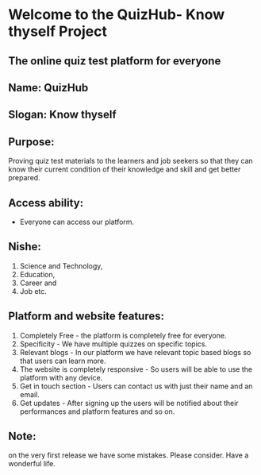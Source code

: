 # Welcome to the **QuizHub**- Know thyself Project
## The online quiz test platform for everyone
## Name: QuizHub
## Slogan: Know thyself
## Purpose:
Proving quiz test materials to the learners and job seekers so that they can know their current condition of their knowledge and skill and get better prepared.
## Access ability:
- Everyone can access our platform.
## Nishe:
1. Science and Technology,
2.  Education,
3.  Career and
4.  Job etc.
## Platform and website features: 
1. Completely Free - the platform is completely free for everyone.
2. Specificity - We have multiple quizzes on specific topics.
3. Relevant blogs - In our platform we have relevant topic based blogs so that users can learn more.
4. The website is completely responsive - So users will be able to use the platform with any device.
5. Get in touch section - Users can contact us with just their name and  an email.
6. Get updates - After signing up the  users will be notified about their performances and platform features and so on.
## Note:
 on the very first release we have some mistakes. Please consider. Have a wonderful life.

   

